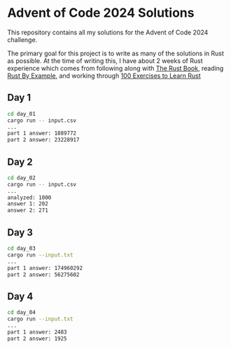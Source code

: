 # Advent of Code 2024 Solutions

This repository contains all my solutions for the Advent of Code 2024 challenge.

The primary goal for this project is to write as many of the solutions in Rust
as possible. At the time of writing this, I have about 2 weeks of Rust experience
which comes from following along with [The Rust Book](https://doc.rust-lang.org/beta/book),
reading [Rust By Example](https://doc.rust-lang.org/rust-by-example), and working
through [100 Exercises to Learn Rust](https://rust-exercises.com/100-exercises/)

## Day 1

```sh
cd day_01
cargo run -- input.csv
...
part 1 answer: 1889772
part 2 answer: 23228917
```

## Day 2

```sh
cd day_02
cargo run -- input.csv
...
analyzed: 1000
answer 1: 202
answer 2: 271
```

## Day 3

```sh
cd day_03
cargo run --input.txt
...
part 1 answer: 174960292
part 2 answer: 56275602
```

## Day 4

```sh
cd day_04
cargo run --input.txt
...
part 1 answer: 2483
part 2 answer: 1925
```
